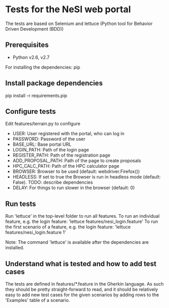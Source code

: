 Tests for the NeSI web portal
=============================

The tests are based on Selenium and lettuce (Python tool for Behavior Driven Development (BDD))

Prerequisites
-------------
* Python v2.6, v2.7

For installing the dependencies: pip

Install package dependencies
----------------------------
pip install -r requirements.pip

Configure tests
---------------
Edit features/terrain.py to configure
* USER: User registered with the portal, who can log in
* PASSWORD: Password of the user
* BASE_URL: Base portal URL
* LOGIN_PATH: Path of the login page
* REGISTER_PATH: Path of the registration page
* ADD_PROPOSAL_PATH: Path of the page to create proposals
* HPC_CALC_PATH: Path of the HPC calculator page
* BROWSER: Browser to be used (default: webdriver.Firefox())
* HEADLESS: If set to true the Browser is run in headless mode (default: False). TODO: describe dependencies
* DELAY: For things to run slower in the browser (default: 0)

Run tests
---------
Run 'lettuce' in the top-level folder to run all features.
To run an individual feature, e.g. the login feature: 'lettuce features/nesi_login.feature'
To run the first scenario of a feature, e.g. the login feature: 'lettuce features/nesi_login.feature 1'

Note: The command 'lettuce' is available after the dependencies are installed.

Understand what is tested and how to add test cases
---------------------------------------------------
The tests are defined in features/*.feature in the Gherkin language.
As such they should be pretty straight-forward to read, and it should be relatively easy to add
new test cases for the given scenarios by adding rows to the 'Examples' table of a scenario.


